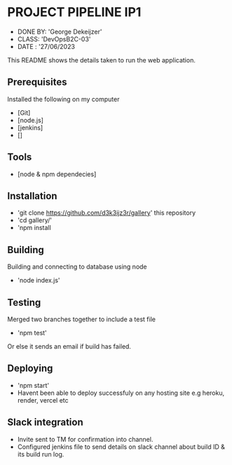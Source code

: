 # PROJECT PIPELINE IP1

* DONE BY: 'George Dekeijzer' 
* CLASS: 'DevOpsB2C-03'  
* DATE : '27/06/2023

This README shows the details taken to run the web application. 


## Prerequisites
Installed the following on my computer

* [Git]
* [node.js]
* [jenkins]
* []

## Tools 

* [node & npm dependecies]

## Installation 

* 'git clone https://github.com/d3k3ijz3r/gallery' this repository 
* 'cd gallery/' 
* 'npm install

## Building 
Building and connecting to database using node

* 'node index.js'

## Testing
Merged two branches together to include a test file 
* 'npm test'

Or else it sends an email if build has failed.

## Deploying

* 'npm start' 
* Havent been able to deploy successfuly on any hosting site e.g heroku, render, vercel etc 

## Slack integration

* Invite sent to TM for confirmation into channel.
* Configured jenkins file to send details on slack channel about build ID & its build run log.




